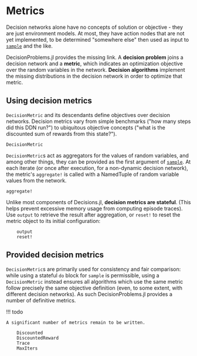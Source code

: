 # Metrics

Decision networks alone have no concepts of solution or objective - they are just
environment models. At most, they have action nodes that are not yet implemented, to be
determined "somewhere else" then used as input to [`sample`](@ref) and the like. 

DecisionProblems.jl provides the missing link. A **decision problem** joins a decision
network and a **metric**, which indicates an optimization objective over the random
variables in the network. **Decision algorithms** implement the missing
distributions in the decision network in order to optimize that metric. 



## Using decision metrics

`DecisionMetric` and its descendants define objectives over decision networks. Decision
metrics vary from simple benchmarks ("how many steps did this DDN run?") to ubiquitous
objective concepts ("what is the discounted sum of rewards from this state?").

```@docs
DecisionMetric
```

`DecisionMetric`s act as aggregators for the values of random variables, and among other
things, they can be provided as the first argument of [`sample`](@ref). At each iterate (or
once after execution, for a non-dynamic decision network), the metric's `aggregate!` is
called with a NamedTuple of random variable values from the network.

```@docs
aggregate!
```

Unlike most components of Decisions.jl, **decision metrics are stateful**. (This helps
prevent excessive memory usage from computing episode traces). Use `output` to
retrieve the result after aggregation, or `reset!` to reset the metric object to its initial
configuration:

```@docs
    output
    reset!
```


## Provided decision metrics
`DecisionMetric`s are primarily used for consistency and fair comparison: while using a
stateful `do` block for `sample` is permissible, using a `DecisionMetric` instead ensures
all algorithms which use the same metric follow precisely the same objective definition
(even, to some extent, with different decision networks). As such DecisionProblems.jl
provides a number of definitive metrics.

!!! todo

    A significant number of metrics remain to be written. 

```@docs
    Discounted
    DiscountedReward
    Trace
    MaxIters
```